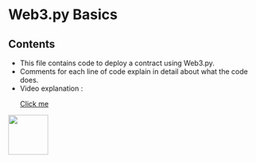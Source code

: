 # Web3.py Basics

## Contents

- This file contains code to deploy a contract using Web3.py.
- Comments for each line of code explain in detail about what the code does.
- Video explanation : <a href="https://www.youtube.com/watch?v=M576WGiDBdQ&t=12408s"> <p>Click me</p></a>

<p><a href="https://twitter.com/naveenchand0606"><img src="https://cdn.cdnlogo.com/logos/t/96/twitter-icon.svg" style=height="80" width="80"></a></p>
